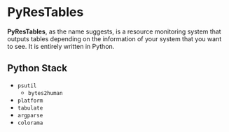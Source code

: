 # PyResTables

**PyResTables**, as the name suggests, is a resource monitoring system that outputs tables depending on the information of your system that you want to see.
It is entirely written in Python.

## Python Stack

- `psutil`
    - `bytes2human`
- `platform`
- `tabulate`
- `argparse`
- `colorama`
